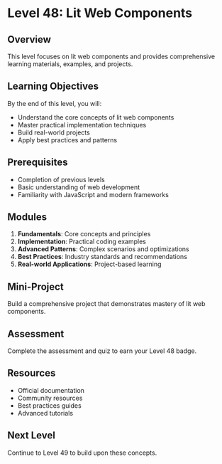 # Level 48: Lit Web Components

## Overview
This level focuses on lit web components and provides comprehensive learning materials, examples, and projects.

## Learning Objectives
By the end of this level, you will:
- Understand the core concepts of lit web components
- Master practical implementation techniques
- Build real-world projects
- Apply best practices and patterns

## Prerequisites
- Completion of previous levels
- Basic understanding of web development
- Familiarity with JavaScript and modern frameworks

## Modules
1. **Fundamentals**: Core concepts and principles
2. **Implementation**: Practical coding examples
3. **Advanced Patterns**: Complex scenarios and optimizations
4. **Best Practices**: Industry standards and recommendations
5. **Real-world Applications**: Project-based learning

## Mini-Project
Build a comprehensive project that demonstrates mastery of lit web components.

## Assessment
Complete the assessment and quiz to earn your Level 48 badge.

## Resources
- Official documentation
- Community resources
- Best practices guides
- Advanced tutorials

## Next Level
Continue to Level 49 to build upon these concepts.

